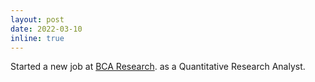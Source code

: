 ```yaml
---
layout: post
date: 2022-03-10 
inline: true
---
```


Started a new job at [BCA Research](https://www.bcaresearch.com/). as a Quantitative Research Analyst. 
